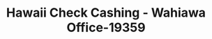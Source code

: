 ---
f_zip-code: 96786
f_state-code: HI
title: Hawaii Check Cashing - Wahiawa Office-19359
f_phone: 808-621-2274
f_city-only: Wahiawa
f_address: 554 Olive Avenue Wahiawa
f_location-unique-id: '19359'
slug: hawaii-check-cashing---wahiawa-office-19359
updated-on: '2024-05-30T13:46:58.046Z'
created-on: '2024-05-30T13:36:59.803Z'
published-on: '2024-05-30T13:54:32.469Z'
f_city-state: cms/city/wahiawa-hi.md
f_company: cms/company/hawaii-check-cashing---wahiawa-office.md
f_state: cms/state/hawaii.md
layout: '[payday-loan].html'
tags: payday-loan
---